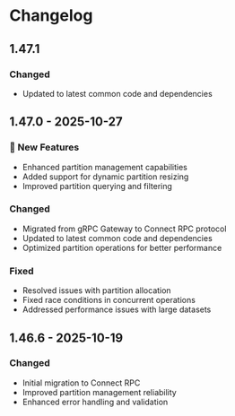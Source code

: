 # Changelog

## 1.47.1

### Changed
- Updated to latest common code and dependencies

## 1.47.0 - 2025-10-27

### 🚀 New Features
- Enhanced partition management capabilities
- Added support for dynamic partition resizing
- Improved partition querying and filtering

### Changed
- Migrated from gRPC Gateway to Connect RPC protocol
- Updated to latest common code and dependencies
- Optimized partition operations for better performance

### Fixed
- Resolved issues with partition allocation
- Fixed race conditions in concurrent operations
- Addressed performance issues with large datasets

## 1.46.6 - 2025-10-19

### Changed
- Initial migration to Connect RPC
- Improved partition management reliability
- Enhanced error handling and validation
